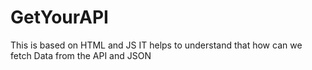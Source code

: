 # GetYourAPI
This is based on HTML and JS
IT helps to understand that how can we fetch Data from the API and JSON
